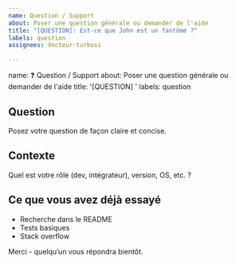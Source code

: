 ```yaml
---
name: Question / Support
about: Poser une question générale ou demander de l'aide
title: "[QUESTION]: Est-ce que John est un fantôme ?"
labels: question
assignees: docteur-turboss

---
```


name: ❓ Question / Support
about: Poser une question générale ou demander de l'aide
title: '[QUESTION] '
labels: question

## Question
Posez votre question de façon claire et concise.

## Contexte
Quel est votre rôle (dev, intégrateur), version, OS, etc. ?

## Ce que vous avez déjà essayé
- Recherche dans le README
- Tests basiques
- Stack overflow

Merci - quelqu’un vous répondra bientôt.
